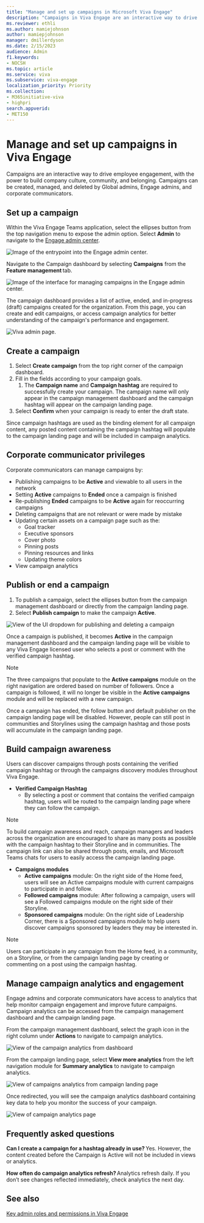 ```yaml
---
title: "Manage and set up campaigns in Microsoft Viva Engage"
description: "Campaigns in Viva Engage are an interactive way to drive employee engagement, with the power to build company culture, community, and belonging."
ms.reviewer: ethli
ms.author: mamiejohnson
author: mamiepjohnson
manager: dmillerdyson
ms.date: 2/15/2023
audience: Admin
f1.keywords:
- NOCSH
ms.topic: article
ms.service: viva
ms.subservice: viva-engage
localization_priority: Priority
ms.collection:  
- M365initiative-viva
- highpri
search.appverid:
- MET150
---
```


# Manage and set up campaigns in Viva Engage

Campaigns are an interactive way to drive employee engagement, with the power to build company culture, community, and belonging. Campaigns can be created, managed, and deleted by Global admins, Engage admins, and corporate communicators.

## Set up a campaign

Within the Viva Engage Teams application, select the ellipses button from the top navigation menu to expose the admin option. Select **Admin** to navigate to the [Engage admin center](/Viva/engage/eac-as-access-eac.md).

![Image of the entrypoint into the Engage admin center.](/Viva/media/engage/admin/admin-entrypoint.png)

Navigate to the Campaign dashboard by selecting **Campaigns** from the **Feature management** tab.

![Image of the interface for managing campaigns in the Engage admin center.](/Viva/media/engage/admin/campaigns-eac.png)

The campaign dashboard provides a list of active, ended, and in-progress (draft) campaigns created for the organization. From this page, you can create and edit campaigns, or access campaign analytics for better understanding of the campaign's performance and engagement.

![Viva admin page.](/Viva/media/engage/admin/campaign-dashboard.png)

## Create a campaign

1. Select **Create campaign** from the top right corner of the campaign dashboard.
2. Fill in the fields according to your campaign goals. 
    1. The **Campaign name** and **Campaign hashtag** are required to successfully create your campaign. The campaign name will only appear in the campaign management dashboard and the campaign hashtag will appear on the campaign landing page.
3. Select **Confirm** when your campaign is ready to enter the draft state.

Since campaign hashtags are used as the binding element for all campaign content, any posted content containing the campaign hashtag will populate to the campaign landing page and will be included in campaign analytics.  

## Corporate communicator privileges

Corporate communicators can manage campaigns by:
- Publishing campaigns to be **Active** and viewable to all users in the network
- Setting **Active** campaigns to **Ended** once a campaign is finished
- Re-publishing **Ended** campaigns to be **Active** again for reoccurring campaigns
- Deleting campaigns that are not relevant or were made by mistake
- Updating certain assets on a campaign page such as the:
    - Goal tracker  
    - Executive sponsors
    - Cover photo
    - Pinning posts
    - Pinning resources and links
    - Updating theme colors
- View campaign analytics

## Publish or end a campaign

1. To publish a campaign, select the ellipses button from the campaign management dashboard or directly from the campaign landing page.
2. Select **Publish campaign** to make the campaign **Active**.

![View of the UI dropdown for publishing and deleting a campaign](/Viva/media/engage/campaigns/publish-campaign-button.png)

Once a campaign is published, it becomes **Active** in the campaign management dashboard and the campaign landing page will be visible to any Viva Engage licensed user who selects a post or comment with the verified campaign hashtag.

> [!NOTE]
> The three campaigns that populate to the **Active campaigns** module on the right navigation are ordered based on number of followers. Once a campaign is followed, it will no longer be visible in the **Active campaigns** module and will be replaced with a new campaign.  

Once a campaign has ended, the follow button and default publisher on the campaign landing page will be disabled. However, people can still post in communities and Storylines using the campaign hashtag and those posts will accumulate in the campaign landing page.

## Build campaign awareness  

Users can discover campaigns through posts containing the verified campaign hashtag or through the campaigns discovery modules throughout Viva Engage.

- **Verified Campaign Hashtag**
    - By selecting a post or comment that contains the verified campaign hashtag, users will be routed to the campaign landing page where they can follow the campaign.

> [!NOTE]
> To build campaign awareness and reach, campaign managers and leaders across the organization are encouraged to share as many posts as possible with the campaign hashtag to their Storyline and in communities. The campaign link can also be shared through posts, emails, and Microsoft Teams chats for users to easily access the campaign landing page.

- **Campaigns modules**
    - **Active campaigns** module: On the right side of the Home feed, users will see an Active campaigns module with current campaigns to participate in and follow.
    - **Followed campaigns** module: After following a campaign, users will see a Followed campaigns module on the right side of their Storyline.
    - **Sponsored campaigns** module: On the right side of Leadership Corner, there is a Sponsored campaigns module to help users discover campaigns sponsored by leaders they may be interested in.

> [!NOTE]
> Users can participate in any campaign from the Home feed, in a community, on a Storyline, or from the campaign landing page by creating or commenting on a post using the campaign hashtag.

## Manage campaign analytics and engagement

Engage admins and corporate communicators have access to analytics that help monitor campaign engagement and improve future campaigns. Campaign analytics can be accessed from the campaign management dashboard and the campaign landing page.  

From the campaign management dashboard, select the graph icon in the right column under **Actions** to navigate to campaign analytics.

![View of the campaign analytics from dashboard](/Viva/media/engage/campaigns/manage-campaign-analytics-from-dashboard.png)

From the campaign landing page, select **View more analytics** from the left navigation module for **Summary analytics** to navigate to campaign analytics.

![View of campaigns analytics from campaign landing page](/Viva/media/engage/campaigns/manage-campaign-analytics-from-lp.png)

Once redirected, you will see the campaign analytics dashboard containing key data to help you monitor the success of your campaign.

![View of campaign analytics page](/Viva/media/engage/campaigns/campaign-analytics-updated.png)

## Frequently asked questions

**Can I create a campaign for a hashtag already in use?** Yes. However, the content created before the Campaign is Active will not be included in views or analytics.  

**How often do campaign analytics refresh?** Analytics refresh daily. If you don’t see changes reflected immediately, check analytics the next day.

## See also

[Key admin roles and permissions in Viva Engage](/viva/engage/eac-key-admin-roles-permissions.md)
